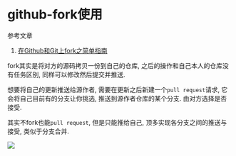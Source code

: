 # github-fork使用

参考文章

1. [在Github和Git上fork之简单指南](https://linux.cn/article-4292-1-rss.html)

fork其实是将对方的源码拷贝一份到自己的仓库, 之后的操作和自己本人的仓库没有任务区别, 同样可以修改然后提交并推送.

想要将自己的更新推送给源作者, 需要在更新之后新建一个`pull request`请求, 它会将自己目前有的分支让你挑选, 推送到源作者仓库的某个分支. 由对方选择是否接受.

其实不fork也能`pull request`, 但是只能推给自己, 顶多实现各分支之间的推送与接受, 类似于分支合并.

![](https://gitimg.generals.space/7731cb24e4fdb841d456c320d7bbc874.png)
